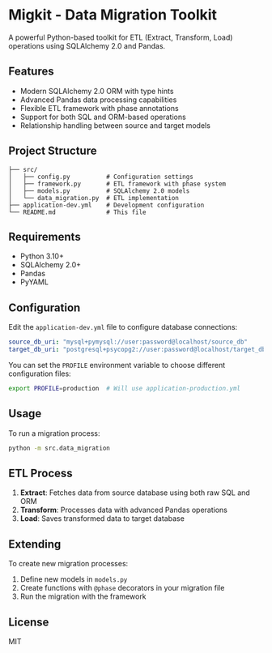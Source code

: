 # Migkit - Data Migration Toolkit

A powerful Python-based toolkit for ETL (Extract, Transform, Load) operations using SQLAlchemy 2.0 and Pandas.

## Features

- Modern SQLAlchemy 2.0 ORM with type hints
- Advanced Pandas data processing capabilities
- Flexible ETL framework with phase annotations
- Support for both SQL and ORM-based operations
- Relationship handling between source and target models

## Project Structure

```
├── src/
│   ├── config.py          # Configuration settings
│   ├── framework.py       # ETL framework with phase system
│   ├── models.py          # SQLAlchemy 2.0 models
│   └── data_migration.py  # ETL implementation
├── application-dev.yml    # Development configuration
└── README.md              # This file
```

## Requirements

- Python 3.10+
- SQLAlchemy 2.0+
- Pandas
- PyYAML

## Configuration

Edit the `application-dev.yml` file to configure database connections:

```yaml
source_db_uri: "mysql+pymysql://user:password@localhost/source_db"
target_db_uri: "postgresql+psycopg2://user:password@localhost/target_db"
```

You can set the `PROFILE` environment variable to choose different configuration files:

```bash
export PROFILE=production  # Will use application-production.yml
```

## Usage

To run a migration process:

```bash
python -m src.data_migration
```

## ETL Process

1. **Extract**: Fetches data from source database using both raw SQL and ORM
2. **Transform**: Processes data with advanced Pandas operations
3. **Load**: Saves transformed data to target database

## Extending

To create new migration processes:

1. Define new models in `models.py`
2. Create functions with `@phase` decorators in your migration file
3. Run the migration with the framework

## License

MIT